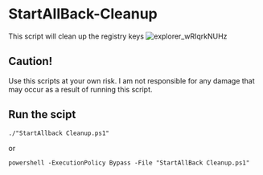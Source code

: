 # StartAllBack-Cleanup
This script will clean up the registry keys
![explorer_wRIqrkNUHz](https://user-images.githubusercontent.com/28383248/230544340-145d1b50-3c1c-4fbe-94da-c77b513346a8.png)

## Caution!
Use this scripts at your own risk.
I am not responsible for any damage that may occur as a result of running this script.

## Run the scipt
```
./"StartAllback Cleanup.ps1"
```
or 
```
powershell -ExecutionPolicy Bypass -File "StartAllBack Cleanup.ps1"
```
